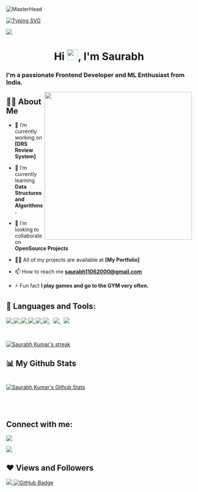 ![MasterHead](https://camo.githubusercontent.com/ba9f3bd30647e352a3f5e1e45eb45c6ec7bad6155cd16aaedf4a426738da0ca5/68747470733a2f2f696e646f616e616c79746963612e636f6d2f7374617469632f696d616765732f62616e6e6572722e676966)

<a href="https://git.io/typing-svg"><img src="https://readme-typing-svg.demolab.com?font=choococooky&weight=600&size=75&duration=3500&pause=1200&center=true&vCenter=true&width=1080&height=100&color=f75c7e&lines=Hi!%2C+I'm+Saurabh;I'm+a+Frontend+Developer;I'm+a+ML+Enthusiast;I'm+a+CPP+Coder;+" alt="Typing SVG" /></a> </p>



<p align="left"> <img src="https://komarev.com/ghpvc/?username=saurabhparshar&label=Profile%20views&color=0e75b6&style=flat"  /> </p>


<h1 align="center">
Hi <img src="https://raw.githubusercontent.com/MartinHeinz/MartinHeinz/master/wave.gif" width="30px">, I'm Saurabh</h1>
<h3 align="left">I'm a passionate Frontend Developer and ML Enthusiast from India.</h3>
<a href="#"><img width="400" align="right" height="auto" src="https://cdn.dribbble.com/users/1162077/screenshots/3848914/programmer.gif"></a>


## 🙋‍♂️ About Me

- 🔭 I’m currently working on **[DRS Review System]**

- 🌱 I’m currently learning **Data Structures and Algorithms.**

- 👯 I’m looking to collaborate on **OpenSource Projects**

- 👨‍💻 All of my projects are available at **[My Portfolio]**

- 📫 How to reach me **saurabh11062000@gmail.com**

- ⚡ Fun fact **I play games and go to the GYM very often.**

## 🚀 Languages and Tools:

<p align="left"> 
    <a href="https://www.java.com" target="_blank"> <img src="https://img.icons8.com/color/48/000000/java-coffee-cup-logo.png"/> </a>
    <a href="https://reactjs.org/" target="_blank"> <img src="https://img.icons8.com/color/48/000000/react-native.png"/> </a> 
    <a href="https://www.w3schools.com/css/" target="_blank"> <img src="https://img.icons8.com/color/48/000000/css3.png"/> </a> 
    <a href="https://getbootstrap.com" target="_blank"> <img src="https://img.icons8.com/color/48/000000/bootstrap.png"/> </a> 
    <a href="https://www.python.org" target="_blank"> <img src="https://img.icons8.com/color/48/000000/python.png"/> </a> 
    <a style="padding-right:8px;" href="https://nodejs.org" target="_blank"> <img src="https://img.icons8.com/color/48/000000/nodejs.png"/> </a> 
    <a style="padding-right:8px;" href="https://www.mysql.com/" target="_blank"> <img src="https://img.icons8.com/fluent/50/000000/mysql-logo.png"/> </a>
     </a>    
    <a href="https://git-scm.com/" target="_blank"> <img src="https://img.icons8.com/color/48/000000/git.png"/> </a> 
</p>

<!-- [![React Badge](https://img.shields.io/badge/-React-61DBFB?style=for-the-badge&labelColor=black&logo=react&logoColor=61DBFB)](#)  [![Javascript Badge](https://img.shields.io/badge/-Javascript-F0DB4F?style=for-the-badge&labelColor=black&logo=javascript&logoColor=F0DB4F)](#) [![Typescript Badge](https://img.shields.io/badge/-Typescript-007acc?style=for-the-badge&labelColor=black&logo=typescript&logoColor=007acc)](#) [![Nodejs Badge](https://img.shields.io/badge/-Nodejs-3C873A?style=for-the-badge&labelColor=black&logo=node.js&logoColor=3C873A)](#) [![GraphQL Badge](https://img.shields.io/badge/-GraphQl-e535ab?style=for-the-badge&labelColor=black&logo=node.js&logoColor=e535ab)](#) -->
<br/>

<p align="left">
    <a href="https://github.com/saurabhparshar/github-readme-streak-stats">
        <img title="🔥 Get streak stats for your profile at git.io/streak-stats" alt="Saurabh Kumar's streak" src="https://github-readme-streak-stats.herokuapp.com/?user=saurabhparshar&theme=black-ice&hide_border=true&stroke=0000&background=060A0CD0"/>
    </a>
</p>

## 📊 My Github Stats

  <br/>
    <a href="https://github.com/saurabhparshar/github-readme-stats"><img alt="Saurabh Kumar's Github Stats" src="https://github-readme-stats.vercel.app/api?username=saurabhparshar&show_icons=true&count_private=true&theme=react&hide_border=true&bg_color=0D1117" /></a>
  


<br/>
<br/>



<br/>
<br/>

## Connect with me:
<p align="left">

<a href = "https://www.linkedin.com/in/saurabh-kumar-780186217/"><img src="https://img.icons8.com/fluent/48/000000/linkedin.png"/></a>

<a href = "https://www.instagram.com/saurabh_parashar7/"><img src="https://img.icons8.com/fluent/48/000000/instagram-new.png"/></a>


</p>

## ❤ Views and Followers
<a href="https://github.com/Meghna-DAS/github-profile-views-counter">
    <img src="https://komarev.com/ghpvc/?username=saurabhparshar">
</a>
<a href="https://github.com/saurabhparshar?tab=followers"><img src="https://img.shields.io/github/followers/saurabhparshar?label=Followers&style=social" alt="GitHub Badge"></a>
